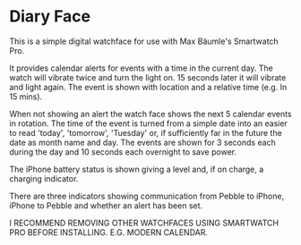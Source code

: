 Diary Face
==========

This is a simple digital watchface for use with Max Bäumle's Smartwatch Pro.

It provides calendar alerts for events with a time in the current day. The watch will vibrate twice and turn the light on. 15 seconds later it will vibrate and light again. The event is shown with location and a relative time (e.g. In 15 mins).

When not showing an alert the watch face shows the next 5 calendar events in rotation. The time of the event is turned from a simple date into an easier to read 'today', 'tomorrow', 'Tuesday' or, if sufficiently far in the future the date as month name and day. The events are shown for 3 seconds each during the day and 10 seconds each overnight to save power.

The iPhone battery status is shown giving a level and, if on charge, a charging indicator.

There are three indicators showing communication from Pebble to iPhone, iPhone to Pebble and whether an alert has been set. 

I RECOMMEND REMOVING OTHER WATCHFACES USING SMARTWATCH PRO BEFORE INSTALLING. E.G. MODERN CALENDAR.

